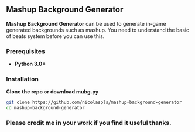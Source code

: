 ## Mashup Background Generator

**Mashup Background Generator** can be used to generate in-game generated backgrounds such as mashup.
You need to understand the basic of beats system before you can use this.

### Prerequisites

- **Python 3.0+**

### Installation

**Clone the repo or download mubg.py**

   ```sh
   git clone https://github.com/nicolaspls/mashup-background-generator
   cd mashup-background-generator
   ```
### Please credit me in your work if you find it useful thanks.
